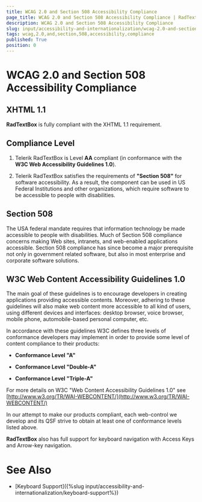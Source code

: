 ```yaml
---
title: WCAG 2.0 and Section 508 Accessibility Compliance
page_title: WCAG 2.0 and Section 508 Accessibility Compliance | RadTextBox for ASP.NET AJAX Documentation
description: WCAG 2.0 and Section 508 Accessibility Compliance
slug: input/accessibility-and-internationalization/wcag-2.0-and-section-508-accessibility-compliance
tags: wcag,2.0,and,section,508,accessibility,compliance
published: True
position: 0
---
```


# WCAG 2.0 and Section 508 Accessibility Compliance



## XHTML 1.1

**RadTextBox** is fully compliant with the XHTML 1.1 requirement.

## Compliance Level

1. Telerik RadTextBox is Level **AA** compliant (in conformance with the **W3C Web Accessibility Guidelines 1.0**).

1. Telerik RadTextBox satisfies the requirements of **"Section 508"** for software accessibility. As a result, the component can be used in US Federal Institutions and other organizations, which require software to be accessible to people with disabilities.

## Section 508

The USA federal mandate requires that information technology be made accessible to people with disabilities. Much of Section 508 compliance concerns making Web sites, intranets, and web-enabled applications accessible. Section 508 compliance has since become a major prerequisite not only in government related software, but also in most enterprise and corporate software solutions.

## W3C Web Content Accessibility Guidelines 1.0

The main goal of these guidelines is to encourage developers in creating applications providing accessible contents. Moreover, adhering to these guidelines will also make web content more accessible to all kind of users, using different devices and interfaces: desktop browser, voice browser, mobile phone, automobile-based personal computer, etc.

In accordance with these guidelines W3C defines three levels of conformance developers may implement in order to provide some level of content compliance to their products:

* **Conformance Level "A"**

* **Conformance Level "Double-A"**

* **Conformance Level "Triple-A"**

For more details on W3C "Web Content Accessibility Guidelines 1.0" see [http://www.w3.org/TR/WAI-WEBCONTENT/](http://www.w3.org/TR/WAI-WEBCONTENT/)

In our attempt to make our products compliant, each web-control we develop and its QSF strive to obtain at least one of conformance levels listed above.

**RadTextBox** also has full support for keyboard navigation with Access Keys and Arrow-key navigation.

# See Also

 * [Keyboard Support]({%slug input/accessibility-and-internationalization/keyboard-support%})
